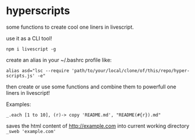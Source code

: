 # hyperscripts

some functions to create cool one liners in livescript.

use it as a CLI tool!

`npm i livescript -g`

create an alias in your ~/.bashrc profile like:

`alias asd="lsc --require 'path/to/your/local/clone/of/this/repo/hyper-scripts.js' -e"`

then create or use some functions and combine them to powerfull one liners in livescript!

Examples:

`_.each [1 to 10], (r)-> copy 'README.md', "README(#{r}).md"`

saves the html content of http://example.com into current working directory
`_sweb 'example.com'`